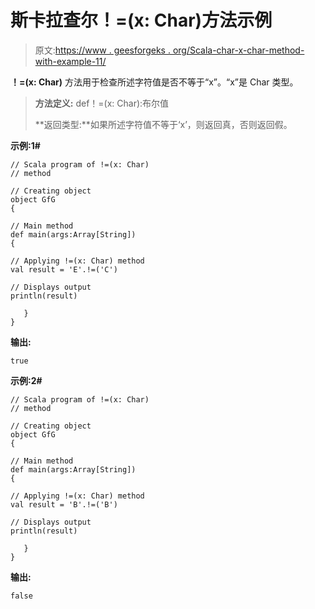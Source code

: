 # 斯卡拉查尔！=(x: Char)方法示例

> 原文:[https://www . geesforgeks . org/Scala-char-x-char-method-with-example-11/](https://www.geeksforgeeks.org/scala-char-x-char-method-with-example-11/)

**！=(x: Char)** 方法用于检查所述字符值是否不等于“x”。“x”是 Char 类型。

> **方法定义:** def！=(x: Char):布尔值
> 
> **返回类型:**如果所述字符值不等于‘x’，则返回真，否则返回假。

**示例:1#**

```
// Scala program of !=(x: Char)
// method

// Creating object
object GfG
{  

// Main method
def main(args:Array[String])
{

// Applying !=(x: Char) method 
val result = 'E'.!=('C')

// Displays output
println(result)

   }
} 
```

**输出:**

```
true

```

**示例:2#**

```
// Scala program of !=(x: Char)
// method

// Creating object
object GfG
{  

// Main method
def main(args:Array[String])
{

// Applying !=(x: Char) method
val result = 'B'.!=('B')

// Displays output
println(result)

   }
} 
```

**输出:**

```
false

```